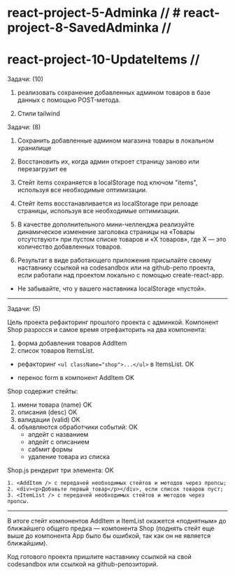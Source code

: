 # react-project-5-Adminka // # react-project-8-SavedAdminka //

# react-project-10-UpdateItems //

Задачи: (10)

1. реализовать сохранение добавленных админом товаров в базе данных с помощью POST-метода.

2. Стили tailwind

Задачи: (8)

1. Сохранить добавленные админом магазина товары в локальном хранилище
2. Восстановить их, когда админ откроет страницу заново или перезагрузит ее

3. Стейт items сохраняется в localStorage под ключом "items", используя все необходимые оптимизации.

4. Стейт items восстанавливается из localStorage при релоаде страницы, используя все необходимые оптимизации.

5. В качестве дополнительного мини-челленджа реализуйте динамическое изменение заголовка страницы на «Товары отсутствуют» при пустом списке товаров и «X товаров», где X — это количество добавленных товаров.

6. Результат в виде работающего приложения присылайте своему наставнику ссылкой на codesandbox или на github-репо проекта, если работали над проектом локально с помощью create-react-app.

- Не забывайте, что у вашего наставника localStorage «пустой».

---

Задачи: (5)

Цель проекта рефакторинг прошлого проекта с админкой.
Компонент Shop разросся и самое время отрефакторить на два компонента:

1. форма добавления товаров AddItem
2. список товаров ItemsList.

- рефакторинг `<ul className="shop">...</ul>` в ItemsList. OK

- перенос form в компонент AddItem OK

Shop содержит стейты:

1. имени товара (name) OK
2. описания (desc) OK
3. валидации (valid) OK
4. объявляются обработчики событий: OK
   - апдейт с названием
   - апдейт с описанием
   - сабмит формы
   - удаление товара из списка

Shop.js рендерит три элемента: OK

```
1. <AddItem /> с передачей необходимых стейтов и методов через пропсы;
2. <div><p>Добавьте первый товар</p></div>, если список товаров пуст;
3. <ItemList /> с передачей необходимых стейтов и методов через пропсы.
```

---

В итоге стейт компонентов AddItem и ItemList окажется «поднятным» до ближайшего общего предка — компонента Shop (поднять стейт еще выше до компонента App было бы ошибкой, так как он не является ближайшим).

Код готового проекта пришлите наставнику ссылкой на свой codesandbox или ссылкой на github-репозиторий.
